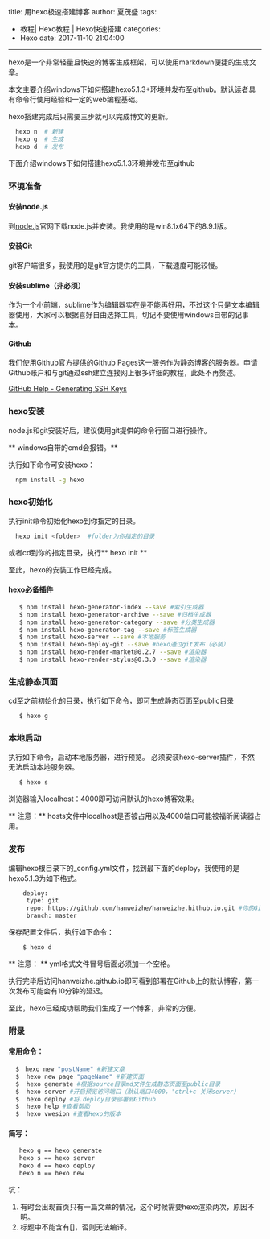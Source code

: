 title: 用hexo极速搭建博客
author: 夏茂盛
tags:
  - 教程| Hexo教程 | Hexo快速搭建
categories:
  - Hexo
date: 2017-11-10 21:04:00
---
hexo是一个非常轻量且快速的博客生成框架，可以使用markdown便捷的生成文章。

本文主要介绍windows下如何搭建hexo5.1.3+环境并发布至github。默认读者具有命令行使用经验和一定的web编程基础。

hexo搭建完成后只需要三步就可以完成博文的更新。

``` bash
  hexo n  # 新建
  hexo g  # 生成
  hexo d  # 发布

```

下面介绍windows下如何搭建hexo5.1.3环境并发布至github


### 环境准备

#### 安装node.js

到[node.js](https://nodejs.org/zh-cn/)官网下载node.js并安装。我使用的是win8.1x64下的8.9.1版。

#### 安装Git

git客户端很多，我使用的是git官方提供的工具，下载速度可能较慢。

#### 安装sublime（非必须）

作为一个小前端，sublime作为编辑器实在是不能再好用，不过这个只是文本编辑器使用，大家可以根据喜好自由选择工具，切记不要使用windows自带的记事本。

#### Github

我们使用Github官方提供的Github Pages这一服务作为静态博客的服务器。申请Github账户和与git通过ssh建立连接网上很多详细的教程，此处不再赘述。

[GitHub Help - Generating SSH Keys](https://help.github.com/articles/generating-an-ssh-key/)

### hexo安装

node.js和git安装好后，建议使用git提供的命令行窗口进行操作。

** windows自带的cmd会报错。**

执行如下命令可安装hexo：

``` bash  
  npm install -g hexo
```
### hexo初始化

执行init命令初始化hexo到你指定的目录。

``` bash
  hexo init <folder>  #folder为你指定的目录

```
或者cd到你的指定目录，执行** hexo init **

至此，hexo的安装工作已经完成。

#### hexo必备插件

``` bash
   $ npm install hexo-generator-index --save #索引生成器
   $ npm install hexo-generator-archive --save #归档生成器
   $ npm install hexo-generator-category --save #分类生成器
   $ npm install hexo-generator-tag --save #标签生成器
   $ npm install hexo-server --save #本地服务
   $ npm install hexo-deploy-git --save #hexo通过git发布（必装）
   $ npm install hexo-render-market@0.2.7 --save #渲染器
   $ npm install hexo-render-stylus@0.3.0 --save #渲染器
```

### 生成静态页面

cd至之前初始化的目录，执行如下命令，即可生成静态页面至public目录

``` bash
   $ hexo g
```

### 本地启动

执行如下命令，启动本地服务器，进行预览。
必须安装hexo-server插件，不然无法启动本地服务器。

``` bash
   $ hexo s
```

浏览器输入localhost：4000即可访问默认的hexo博客效果。

** 注意：** hosts文件中localhost是否被占用以及4000端口可能被福昕阅读器占用。

### 发布

编辑hexo根目录下的_config.yml文件，找到最下面的deploy，我使用的是hexo5.1.3为如下格式。

``` bash
    deploy:
     type: git
     repo: https://github.com/hanweizhe/hanweizhe.hithub.io.git #你的Github Pages的https链接
     branch: master
```

保存配置文件后，执行如下命令：

``` bash
    $ hexo d
```
** 注意： **  yml格式文件冒号后面必须加一个空格。

执行完毕后访问hanweizhe.github.io即可看到部署在Github上的默认博客，第一次发布可能会有10分钟的延迟。

至此，hexo已经成功帮助我们生成了一个博客，非常的方便。


### 附录

#### 常用命令：

``` bash
  $　hexo new "postName" #新建文章
  $  hexo new page "pageName" #新建页面
  $  hexo generate #根据source目录md文件生成静态页面至public目录
  $  hexo server #开启预览访问端口（默认端口4000，'ctrl+c'关闭server）
  $  hexo deploy #将.deploy目录部署到Github
  $  hexo help #查看帮助
  $  hexo vwesion #查看Hexo的版本
```
#### 简写：

``` bash
   hexo g == hexo generate
   hexo s == hexo server
   hexo d == hexo deploy
   hexo n == hexo new 
```

坑：

1. 有时会出现首页只有一篇文章的情况，这个时候需要hexo渲染两次，原因不明。
2. 标题中不能含有[]，否则无法编译。